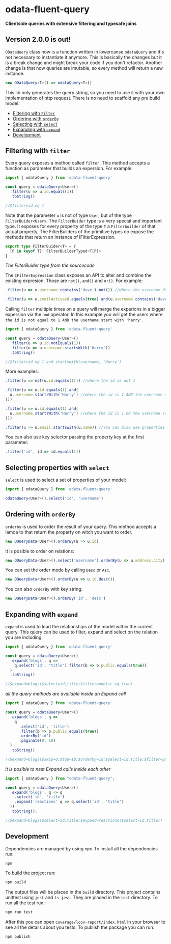 # odata-fluent-query

**Clientside queries with extensive filtering and typesafe joins**

## Version 2.0.0 is out!

`ODataQuery` class now is a function written in lowercanse `odataQuery` and it's not necessary to instantiate it anymore. This is basically the changes but it is a break change and might break your code if you don't refactor. Another change is that now queries are imutable, so every method will return a new instance.

```ts
new ODataQuery<T>() => odataQuery<T>()
```

This lib only generates the query string, so you need to use it with your own implementation of http request. There is no need to scaffold any pre build model.

- [Filtering with `Filter`](#filtering-with-filter)
- [Ordering with `orderBy`](#ordering-with-orderby)
- [Selecting with `select`](#selecting-properties-with-select)
- [Expanding with `expand`](#expanding-with-expand)
- [Development](#development)

## Filtering with `filter`

Every query exposes a method called `filter`. This method accepts a function as parameter that builds an expersion. For example:

```ts
import { odataQuery } from 'odata-fluent-query'

const query = odataQuery<User>()
  .filter(u => u.id.equals(1))
  .toString()

//$filter=id eq 1
```

Note that the parameter `u` is not of type `User`, but of the type `FilterBuider<User>`. The `FilterBuider` type is a very special and important type. It exposes for every property of the type `T` a `Filterbuilder` of that actual property. The FilterBuilders of the primitive types do expose the methods that return an instance of IFilterExpression.

```ts
export type FilterBuider<T> = {
  [P in keyof T]: FilterBuilderTyped<T[P]>
}
```

_The FilterBuider type from the sourcecode_

The `IFilterExpression` class exposes an API to alter and combine the existing expresion. Those are `not()`, `and()` and `or()`. For example:

```ts
.filter(u => u.username.contains('dave').not()) //where the username doest not contain dave

.filter(u => u.emailActivaed.equals(true).and(u.username.contains('dave')))
```

Calling `filter` multiple times on a query will merge the experions in a bigger expersion via the `and` operator. In this example you will get the users where `the id is not equal to 1 AND the username start with 'harry'`.

```ts
import { odataQuery } from 'odata-fluent-query'

const query = odataQuery<User>()
  .filter(u => u.id.notEquals(1))
  .filter(u => u.username.startsWith('Harry'))
  .toString()

//$filter=id eq 1 and startswith(username, 'Harry')
```

<!-- See [FILTER_BUILDER_API.md](./FILTER_BUILDER_API.md) for a complete list of all filteroperators -->

More examples:

```ts
.filter(u => not(u.id.equals(1))) //where the id is not 1

.filter(u => u.id.equals(1).and(
  u.username.startsWith('Harry') //where the id is 1 AND the username starts with 'harry'
)))

.filter(u => u.id.equals(1).and(
  u.username.startsWith('Harry') //where the id is 1 OR the username starts with 'harry'
)))

.filter(u => u.email.startswith(u.name)) //You can also use properties of the same type instead of just values
```

You can also use key selector passing the property key at the first parameter:

```ts
.filter('id', id => id.equals(1))
```

## Selecting properties with `select`

`select` is used to select a set of properties of your model:

```ts
import { odataQuery } from 'odata-fluent-query'

odataQuery<User>().select('id', 'username')
```

## Ordering with `orderBy`

`orderby` is used to order the result of your query. This method accepts a lamda to that return the property on witch you want to order.

```ts
new OQueryData<User>().orderBy(u => u.id)
```

It is posible to order on relations:

```ts
new OQueryData<User>().select('username').orderBy(u => u.address.city)
```

You can set the order mode by calling `Desc` or `Asc`.

```ts
new OQueryData<User>().orderBy(u => u.id.desc())
```

You can also `orderBy` with key string.

```ts
new OQueryData<User>().orderBy('id', 'desc')
```

## Expanding with `expand`

`expand` is used to load the relationships of the model within the current query. This query can be used to filter, expand and select on the relation you are including.

```ts
import { odataQuery } from 'odata-fluent-query'

const query = odataQuery<User>()
  .expand('blogs', q =>
    q.select('id', 'title').filter(b => b.public.equals(true))
  )
  .toString()

//$expand=blogs($select=id,title;$filter=public eq true)
```

_all the query methods are available inside an Expand call_

```ts
import { odataQuery } from 'odata-fluent-query'

const query = odataQuery<User>()
  .expand('blogs', q =>
    q
      .select('id', 'title')
      .filter(b => b.public.equals(true))
      .orderBy('id')
      .paginate(0, 10)
  )
  .toString()

//$expand=blogs($skip=0;$top=10;$orderby=id;$select=id,title;$filter=public eq true)
```

_it is posible to nest Expand calls inside each other_

```ts
import { odataQuery } from "odata-fluent-query";

const query = odataQuery<User>()
  .expand('blogs', q => q
    .select('id', 'title')
    .expand('reactions' q => q.select('id', 'title')
  ))
  .toString();

//$expand=blogs($select=id,title;$expand=reactions($select=id,title))
```

## Development

Dependencies are managed by using `npm`. To install all the dependencies run:

```sh
npm
```

To build the project run:

```sh
npm build
```

The output files will be placed in the `build` directory. This project contains unittest using `jest` and `ts-jest`. They are placed in the `test` directory. To run all the test run:

```sh
npm run test
```

After this you can open `coverage/lcov-report/index.html` in your browser to see all the details about you tests. To publish the package you can run:

```sh
npm publish
```
